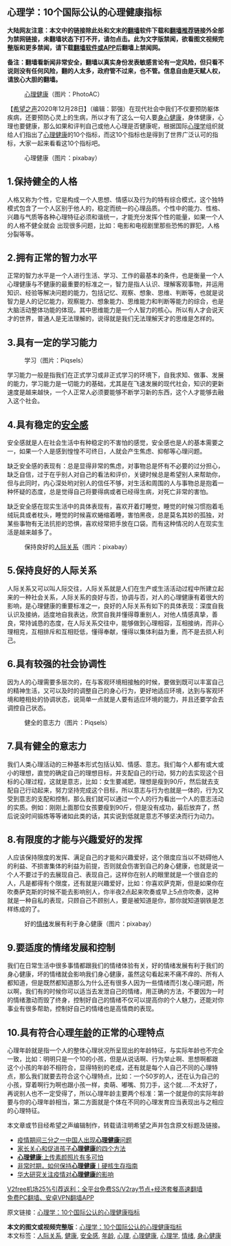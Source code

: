 <h2>心理学：10个国际公认的心理健康指标</h2> <p class="notice"><b>大陆网友注意：本文中的链接除此处和文末的<a href="https://github.com/bannedbook/fanqiang" >翻墙</a>软件下载和<a href="https://github.com/killgcd/justmysocks/blob/master/README.md">翻墙推荐</a>链接外全部为禁网链接，未翻墙状态下打不开，请勿点击。此为文字版禁闻，欲看图文视频完整版和更多禁闻，请下载<a href="https://github.com/bannedbook/fanqiang">翻墙软件或APP</a>后翻墙上禁闻网。</p><p>备注：翻墙看新闻非常安全，翻墙以真实身份发表敏感言论有一定风险，但只看不说则没有任何风险，翻的人太多，政府管不过来，也不管。信息自由是天赋人权，请放心大胆的翻墙。</b></p>  <div class="entry"> <figure><figcaption><a href="https://www.bannedbook.org/bnews/tag/%E5%BF%83%E7%90%86/" class="st_tag internal_tag" rel="tag" title="标签 心理 下的日志">心理</a><a href="https://www.bannedbook.org/bnews/tag/%e5%81%a5%e5%ba%b7/" class="st_tag internal_tag" rel="tag" title="标签 健康 下的日志">健康</a>（图片：PhotoAC）</figcaption></figure> <p>【<span class='wp_keywordlink_affiliate'><a href="https://www.soundofhope.org" title="希望之声" target="_blank">希望之声</a></span>2020年12月28日】（编辑：郭强）在现代社会中我们不仅要预防躯体疾病，还要预防心灵上的生病，所以才有了这么一句人要<a href="https://www.bannedbook.org/bnews/tag/%E8%BA%AB%E5%BF%83%E5%81%A5%E5%BA%B7/" class="st_tag internal_tag" rel="tag" title="标签 身心健康 下的日志">身心健康</a>，身体健康，心理也要健康，那么如果和评判自己或他人心理是否健康呢，根据国际<a href="https://www.bannedbook.org/bnews/tag/%e5%bf%83%e7%90%86%e5%ad%a6/" class="st_tag internal_tag" rel="tag" title="标签 心理学 下的日志">心理学</a>组织就给人们指出了<a href="https://www.bannedbook.org/bnews/tag/%E5%BF%83%E7%90%86%E5%81%A5%E5%BA%B7/" class="st_tag internal_tag" rel="tag" title="标签 心理健康 下的日志">心理健康</a>的10个指标，而这10个指标也是得到了世界广泛认可的指标，大家一起来看看这10个指标吧。</p> <figure><figcaption>心理健康（图片：pixabay）</figcaption></figure> <h2>1.保持健全的人格</h2> <p>人格又称为个性，它是构成一个人思想、情感以及行为的特有综合模式，这个独特模式包含了一个人区别于他人的，稳定而统一的心理品质。个性中的能力、性格、兴趣与气质等各种心理特征必须和谐统一，才能充分发挥个性的能量，如果一个人的人格不健全就会 出现很多问题，比如：电影和电视剧里那些恐怖的罪犯，人格分裂等等。</p> <h2>2.拥有正常的智力水平</h2> <p>正常的智力水平是一个人进行生活、学习、工作的最基本的条件，也是衡量一个人心理健康与不健康的最重要的标准之一，智力是指人认识、理解客观事物，并运用知识、经验等解决问题的能力，包括记忆、观察、想象、思维、判断等，也就是说智力是人的记忆能力，观察能力、想象能力、思维能力和判断等能力的综合，也是大脑活动整体功能的体现。其中思维能力是一个人智力的核心。所以有人才会说天才的世界，普通人是无法理解的，说得就是我们无法理解天才的思维是怎样的。</p>  <h2>3.具有一定的学习能力</h2> <figure><figcaption>学习（图片：Piqsels）</figcaption></figure> <p>学习能力一般是指我们在正式学习或非正式学习的环境下，自我求知、做事、发展的能力，学习能力是一切能力的基础，尤其是在飞速发展的现代社会，知识的更新速度是越来越快，一个人正常人必须要能够不断学习新的东西，这个人才能够去融入这个社会。</p> <h2>4.具有稳定的<a href="https://www.bannedbook.org/bnews/tag/%E5%AE%89%E5%85%A8%E6%84%9F/" class="st_tag internal_tag" rel="tag" title="标签 安全感 下的日志">安全感</a></h2> <p>安全感就是人在社会生活中有种稳定的不害怕的感觉，安全感也是人的基本需要之一，如果一个人是感到惶惶不可终日，人就会产生焦虑、抑郁等心理问题。</p> <p>缺乏安全感的表现有：总是显得非常的焦虑，对事物总是怀有不必要的过分担心，缺乏自信，过于在乎别人对自己的看法和评价，关键时候总是希望别人来帮助你，但与此同时，内心深处哟对别人的信任不够，对生活和周围的人与事物总是抱着一种怀疑的态度，总是觉得自己将要得病或者已经得生病，对死亡非常的害怕。</p>  <p>缺乏安全感在现实生活中的具体表现有，喜欢开着灯睡觉，睡觉的时候习惯抱着毛绒玩具或者枕头，睡觉的时候喜欢蜷缩着睡，害怕黑夜，总是莫名其妙的孤独，对某些事物有无法抗拒的恐惧，喜欢经常把手放在口袋。而有这种情况的人在现实生活是越来越多了。</p> <figure><figcaption>保持良好的<a href="https://www.bannedbook.org/bnews/tag/%E4%BA%BA%E9%99%85%E5%85%B3%E7%B3%BB/" class="st_tag internal_tag" rel="tag" title="标签 人际关系 下的日志">人际关系</a>（图片：pixabay）</figcaption></figure> <h2>5.保持良好的人际关系</h2> <p>人际关系又可以叫人际交往，人际关系就是人们在生产或生活活动过程中所建立起来的一种社会关系，人际关系的良好与否，协调与否，对人的心理健康有着很大的影响，是心理健康的重要标准之一，良好的人际关系有如下的具体表现：深度自我认识及接纳，适度地自我表达，欣赏自我并懂得尊重别人，对他人情感真挚，善良，常持诚恳的态度，在人际关系交往中，能够做到心理相容，互相接纳，而非心理相克，互相排斥和互相贬低，懂得奉献，懂得以集体利益为重，而不是去损人利己。</p> <h2>6.具有较强的社会协调性</h2> <p>因为人的心理需要多层次的，在与客观环境相接触的时候，要做到既可以丰富自己的精神生活，又可以及时的调整自己的身心行为，更好地适应环境，达到与客观环境和睦相处的协调状态，说简单一点就是人要有适应环境的能力，并且还要学会去调控自己状态。</p>  <figure><figcaption>健全的意志力（图片：Piqsels）</figcaption></figure> <h2>7.具有健全的意志力</h2> <p>我们人类心理活动的三种基本形式包括认知、情感、意志。我们每个人都有或大或小的理想，直觉的确定自己的理想目标，并支配自己的行动，努力的去实现这个目标的心理过程，这就是意志，比如：女生要减肥，理想是瘦到90斤，然后就去支配自己行动起来，努力坚持完成这个目标，所以意志与行为也就是一体的，行为又受到意志的支配和控制，那么我们就可以通过一个人的行为看出一个人的意志活动的实质。例如：刚刚上面那位女孩要瘦到90斤，但是没有成功，最后放弃了，然后说没时间锻炼等等诸如此类的话，其实说到低就是意志不够坚决而行为动力。</p> <h2>8.有限度的才能与兴趣爱好的发挥</h2> <p>人应该保持限度的发挥、满足自己的才能和兴趣爱好，这个限度应当以不妨碍他人的利益、不损害集体的利益为前提，否则就会伤害到自己的身心健康，也就是说一个人不要过于的去展现自己、表现自己，这样你在别人的眼里就是一个很自恋的人，凡是都得有个限度，还有就是兴趣爱好，比如：你喜欢萨克斯，但是如果你在吹奏萨克斯的时候不能去影响别人，你半夜2点起来吹奏或早上5点你吹奏，这种就是一种自私的表现，只顾自己不顾别人，要是被知道是你，那你就知道钢铁是怎样练成的了。</p> <figure><figcaption>好的<a href="https://www.bannedbook.org/bnews/tag/%E6%83%85%E7%BB%AA/" class="st_tag internal_tag" rel="tag" title="标签 情绪 下的日志">情绪</a>发展有利于身心健康（图片：pixabay）</figcaption></figure> <h2>9.要适度的情绪发展和控制</h2> <p>我们在日常生活中很多事情都跟我们的情绪体验有关，好的情绪发展有利于我们的身心健康，坏的情绪就会影响我们身心健康，虽然这句看起来不痛不痒的、所有人都知道，但是既然都知道那么为什么还有很多人因为一些情绪而引发心理问题，所以啊，我们有的时候你可以适当去发泄自己的情绪，用正确的方法，不要因为一时的情绪激动而毁了终身，控制好自己的情绪不仅可以提高你的个人魅力，还能对你事业有很多帮助，控制好自己的情绪也是高情商的表现。</p>  <h2>10.具有符合心理<a href="https://www.bannedbook.org/bnews/tag/%E5%B9%B4%E9%BE%84/" class="st_tag internal_tag" rel="tag" title="标签 年龄 下的日志">年龄</a>的正常的心理特点</h2> <p>心理年龄就是指一个人的整体心理状况所呈现出的年龄特征，与实际年龄也不完全一致，比如：明明只是一个10的小孩，但是从说话啊、行为举止啊、思想啊都跟这个小孩的年龄不相符合，显得特别的老成，还有就是每个人自己不同的心理特点，那么我们就要去符合这个心理特点，比如：一个50岁的人，还在认为自己的小孩，穿着啊行为啊也跟小孩一样，卖萌、嘟嘴、剪刀手，这个就&#8230;..不太好了，再说别人也不一定受得了，所以心理年龄主要两个标准：第一个就是你的实际年龄要与你的心理年龄相当，第二方面就是个体在不同的心理发育应当表现出与之相应的心理特征。</p> <p>本文章或节目经希望之声编辑制作，转载请注明希望之声并包含原文标题及链接。</p> <ul class='op-related-articles' title='相关阅读'> <li><a href='https://www.bannedbook.org/bnews/ssgc/20201222/1452439.html' target='_blank'>疫情期间三分之一中国人出现<b>心理健康</b>问题</a></li> <li><a href='https://www.bannedbook.org/bnews/lifebaike/20201207/1443423.html' target='_blank'>家长关心和促进孩子<b>心理健康</b>的四个方法</a></li> <li><a href='https://www.bannedbook.org/bnews/lifebaike/20200927/1403746.html' target='_blank'><b>心理健康</b>:上传素颜照片有多可怕</a></li> <li><a href='https://www.bannedbook.org/bnews/comments/20200411/1369708.html' target='_blank'>非常时期，如何保持<b>心理健康</b>丨硬核生存指南</a></li> <li><a href='https://www.bannedbook.org/bnews/worldnews/usa/20200622/1348800.html' target='_blank'>华大研究关注疫情对<b>心理健康</b>的影响</a></li> </ul> <p class="texttj"> <a href="https://github.com/bannedbook/fanqiang/wiki/V2ray%E6%9C%BA%E5%9C%BA" target="_blank">V2free机场25%引荐返利：全平台免费SS/V2ray节点+经济套餐高速翻墙</a><br/> <a href="https://github.com/bannedbook/fanqiang/wiki/%E7%A6%81%E9%97%BB%E7%BD%91%E5%AE%89%E5%8D%93%E7%BF%BB%E5%A2%99%E6%96%B0%E9%97%BBAPP" target="_blank">免费PC翻墙、安卓VPN翻墙APP</a></p><p>原文链接：<a class="src_link"  href="https://www.soundofhope.org/post/458002" target="_blank">心理学：10个国际公认的心理健康指标</a></p><a name='sharetosocial'></a>       <div><b>本文的图文或视频完整版</b>：<a href='https://www.bannedbook.org/bnews/comments/20201229/1456759.html'>心理学：10个国际公认的心理健康指标</a></div>  </div><!--END ENTRY--> <div class="postfooter"> <div>本文标签：<a href="https://www.bannedbook.org/bnews/tag/%E4%BA%BA%E9%99%85%E5%85%B3%E7%B3%BB/" rel="tag">人际关系</a>, <a href="https://www.bannedbook.org/bnews/tag/%e5%81%a5%e5%ba%b7/" rel="tag">健康</a>, <a href="https://www.bannedbook.org/bnews/tag/%E5%AE%89%E5%85%A8%E6%84%9F/" rel="tag">安全感</a>, <a href="https://www.bannedbook.org/bnews/tag/%E5%B9%B4%E9%BE%84/" rel="tag">年龄</a>, <a href="https://www.bannedbook.org/bnews/tag/%E5%BF%83%E7%90%86/" rel="tag">心理</a>, <a href="https://www.bannedbook.org/bnews/tag/%E5%BF%83%E7%90%86%E5%81%A5%E5%BA%B7/" rel="tag">心理健康</a>, <a href="https://www.bannedbook.org/bnews/tag/%e5%bf%83%e7%90%86%e5%ad%a6/" rel="tag">心理学</a>, <a href="https://www.bannedbook.org/bnews/tag/%E6%83%85%E7%BB%AA/" rel="tag">情绪</a>, <a href="https://www.bannedbook.org/bnews/tag/%E8%BA%AB%E5%BF%83%E5%81%A5%E5%BA%B7/" rel="tag">身心健康</a></div>  </div><!--END POSTFOOTER--> 